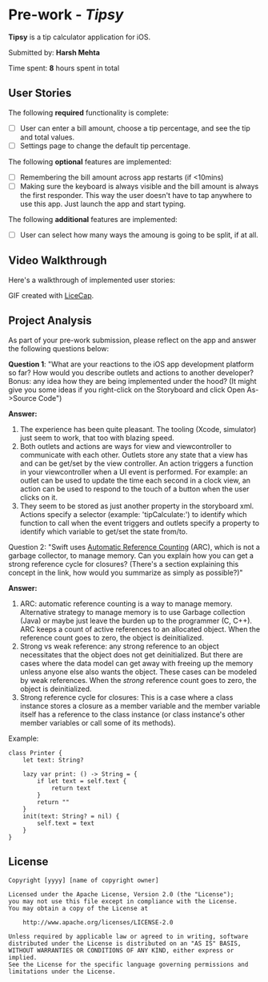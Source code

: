 # Pre-work - *Tipsy*

**Tipsy** is a tip calculator application for iOS.

Submitted by: **Harsh Mehta**

Time spent: **8** hours spent in total

## User Stories

The following **required** functionality is complete:

* [ ] User can enter a bill amount, choose a tip percentage, and see the tip and total values.
* [ ] Settings page to change the default tip percentage.

The following **optional** features are implemented:
* [ ] Remembering the bill amount across app restarts (if <10mins)
* [ ] Making sure the keyboard is always visible and the bill amount is always the first responder. This way the user doesn't have to tap anywhere to use this app. Just launch the app and start typing.

The following **additional** features are implemented:

- [ ] User can select how many ways the amoung is going to be split, if at all.

## Video Walkthrough 

Here's a walkthrough of implemented user stories:

<blockquote class="imgur-embed-pub" lang="en" data-id="a/6GGto"><a href="//imgur.com/6GGto"></a></blockquote><script async src="//s.imgur.com/min/embed.js" charset="utf-8"></script>

GIF created with [LiceCap](http://www.cockos.com/licecap/).

## Project Analysis

As part of your pre-work submission, please reflect on the app and answer the following questions below:

**Question 1**: "What are your reactions to the iOS app development platform so far? How would you describe outlets and actions to another developer? Bonus: any idea how they are being implemented under the hood? (It might give you some ideas if you right-click on the Storyboard and click Open As->Source Code")

**Answer:**
1. The experience has been quite pleasant. The tooling (Xcode, simulator) just seem to work, that too with blazing speed.
2. Both outlets and actions are ways for view and viewcontroller to communicate with each other. Outlets store any state that a view has and can be get/set by the view controller. An action triggers a function in your viewcontroller when a UI event is performed. For example: an outlet can be used to update the time each second in a clock view, an action can be used to respond to the touch of a button when the user clicks on it.
3. They seem to be stored as just another property in the storyboard xml. Actions specify a selector (example: 'tipCalculate:') to identify which function to call when the event triggers and outlets specify a property to identify which variable to get/set the state from/to.

Question 2: "Swift uses [Automatic Reference Counting](https://developer.apple.com/library/content/documentation/Swift/Conceptual/Swift_Programming_Language/AutomaticReferenceCounting.html#//apple_ref/doc/uid/TP40014097-CH20-ID49) (ARC), which is not a garbage collector, to manage memory. Can you explain how you can get a strong reference cycle for closures? (There's a section explaining this concept in the link, how would you summarize as simply as possible?)"

**Answer:**
1. ARC: automatic reference counting is a way to manage memory. Alternative strategy to manage memory is to use Garbage collection (Java) or maybe just leave the burden up to the programmer (C, C++). ARC keeps a count of active references to an allocated object. When the reference count goes to zero, the object is deinitialized.
2. Strong vs weak reference: any strong reference to an object necessitates that the object does not get deinitialized. But there are cases where the data model can get away with freeing up the memory unless anyone else also wants the object. These cases can be modeled by weak references. When the *strong* reference count goes to zero, the object is deinitialized.
3. Strong reference cycle for closures: This is a case where a class instance stores a closure as a member variable and the member variable itself has a reference to the class instance (or class instance's other member variables or call some of its methods). 

Example:
```
class Printer {
    let text: String?
    
    lazy var print: () -> String = {
        if let text = self.text {
            return text
		}
		return ""
    }
    init(text: String? = nil) {
        self.text = text
    }
}
```


## License

    Copyright [yyyy] [name of copyright owner]

    Licensed under the Apache License, Version 2.0 (the "License");
    you may not use this file except in compliance with the License.
    You may obtain a copy of the License at

        http://www.apache.org/licenses/LICENSE-2.0

    Unless required by applicable law or agreed to in writing, software
    distributed under the License is distributed on an "AS IS" BASIS,
    WITHOUT WARRANTIES OR CONDITIONS OF ANY KIND, either express or implied.
    See the License for the specific language governing permissions and
    limitations under the License.

